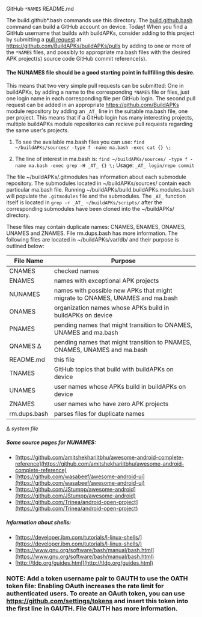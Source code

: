 GitHub `*NAMES` README.md

The build.github*.bash commands use this directory.  The [build.github.bash](https://raw.githubusercontent.com/BuildAPKs/buildAPKs/master/scripts/bash/build/build.github.bash) command can build a GitHub account on device.  Today!  When you find a GitHub username that builds with buildAPKs, consider adding to this project by submitting a [pull request](https://help.github.com/en/github/collaborating-with-issues-and-pull-requests/creating-a-pull-request) at https://github.com/BuildAPKs/buildAPKs/pulls by adding to one or more of the `*NAMES` files, and possibly to appropriate ma.bash files with the desired APK project(s) source code GitHub commit reference(s). 

#### The NUNAMES file should be a good starting point in fullfilling this desire.

This means that two very simple pull requests can be submitted:  One in buildAPKs, by adding a name to the corresponding `*NAMES` file or files, just one login name in each corresponding file per GitHub login.  The second pull request can be added in an appropriate https://github.com/BuildAPKs module repository by adding an `_AT_` line in the suitable ma.bash file, one per project.  This means that if a GitHub login has many interesting projects, multiple buildAPKs module repositories can recieve pull requests regarding the same user's projects.    

1) To see the available ma.bash files you can use: 
` find ~/buildAPKs/sources/ -type f -name ma.bash -exec cat {} \; `

2) The line of interest in ma.bash is: 
` find ~/buildAPKs/sources/ -type f -name ma.bash -exec grep -H _AT_ {} \; `
Usage: `_AT_ login/repo commit`

The file ~/buildAPKs/.gitmodules has information about each submodule repository.  The submodules located in ~/buildAPKs/sources/ contain each particular ma.bash file.  Running ~/buildAPKs/build.buildAPKs.modules.bash will populate the `.gitmodules` file and the submodules.  The `_AT_` function itself is located in ` grep -r _AT_ ~/buildAPKs/scripts/ ` after the corresponding submodules have been cloned into the ~/buildAPKs/ directory.

These files may contain duplicate names: CNAMES, ENAMES, ONAMES, UNAMES and ZNAMES.  File rm.dups.bash has more information.  The following files are located in ~/buildAPKs/var/db/ and their purpose is outlined below:

| File Name   | Purpose   |
| ----------- | --------- |
| CNAMES      | checked names |
| ENAMES      | names with exceptional APK projects |
| NUNAMES     | names with possible new APKs that might migrate to ONAMES, UNAMES and ma.bash |
| ONAMES      | organization names whose APKs build in buildAPKs on device |
| PNAMES      | pending names that might transition to ONAMES, UNAMES and ma.bash |
| QNAMES  ∆   | pending names that might transition to PNAMES, ONAMES, UNAMES and ma.bash |
| README.md   | this file |
| TNAMES      | GitHub topics that build with buildAPKs on device |
| UNAMES      | user names whose APKs build in buildAPKs on device |
| ZNAMES      | user names who have zero APK projects |
| rm.dups.bash | parses files for duplicate names |

∆ *system file* 

##### Some source pages for NUNAMES:
   * [https://github.com/amitshekhariitbhu/awesome-android-complete-reference](https://github.com/amitshekhariitbhu/awesome-android-complete-reference)
   * [https://github.com/wasabeef/awesome-android-ui](https://github.com/wasabeef/awesome-android-ui)
   * [https://github.com/JStumpp/awesome-android](https://github.com/JStumpp/awesome-android)
   * [https://github.com/Trinea/android-open-project](https://github.com/Trinea/android-open-project)

##### Information about shells:
   * [https://developer.ibm.com/tutorials/l-linux-shells/](https://developer.ibm.com/tutorials/l-linux-shells/)
   * [https://www.gnu.org/software/bash/manual/bash.html](https://www.gnu.org/software/bash/manual/bash.html)
   * [http://tldp.org/guides.html](http://tldp.org/guides.html)

### NOTE:  Add a token username pair to GAUTH to use the OATH token file:  Enabling OAuth increases the rate limit for authenticated users.  To create an OAuth token, you can use https://github.com/settings/tokens and insert this token into the first line in GAUTH.  File GAUTH has more information.  
<!-- README.md EOF -->

